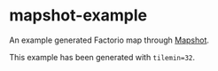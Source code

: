 # mapshot-example
An example generated Factorio map through [Mapshot](https://github.com/Palats/mapshot).

This example has been generated with `tilemin=32`.